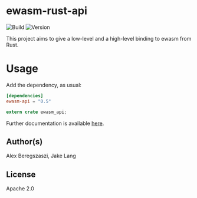 # ewasm-rust-api

![Build](https://circleci.com/gh/ewasm/ewasm-rust-api.svg?style=shield&circle-token=:circle-token)
![Version](https://img.shields.io/crates/v/ewasm-api.svg)

This project aims to give a low-level and a high-level binding to ewasm from Rust.

# Usage

Add the dependency, as usual:
```toml
[dependencies]
ewasm-api = "0.5"
```
```rust
extern crate ewasm_api;
```

Further documentation is available [here](https://docs.rs/ewasm_api/).

## Author(s)

Alex Beregszaszi, Jake Lang

## License

Apache 2.0
